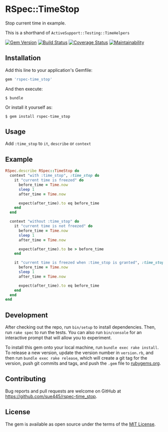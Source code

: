 # RSpec::TimeStop
Stop current time in example.

This is a shorthand of `ActiveSupport::Testing::TimeHelpers`

[![Gem Version](https://badge.fury.io/rb/rspec-time_stop.svg)](https://badge.fury.io/rb/rspec-time_stop)
[![Build Status](https://travis-ci.org/sue445/rspec-time_stop.svg?branch=master)](https://travis-ci.org/sue445/rspec-time_stop)
[![Coverage Status](https://coveralls.io/repos/github/sue445/rspec-time_stop/badge.svg)](https://coveralls.io/github/sue445/rspec-time_stop)
[![Maintainability](https://api.codeclimate.com/v1/badges/9f437c78e286285f5605/maintainability)](https://codeclimate.com/github/sue445/rspec-time_stop/maintainability)

## Installation

Add this line to your application's Gemfile:

```ruby
gem 'rspec-time_stop'
```

And then execute:

    $ bundle

Or install it yourself as:

    $ gem install rspec-time_stop

## Usage

Add `:time_stop` to `it`, `describe` or `context`

## Example
```ruby
RSpec.describe RSpec::TimeStop do
  context "with :time_stop", :time_stop do
    it "current time is freezed" do
      before_time = Time.now
      sleep 1
      after_time = Time.now

      expect(after_time).to eq before_time
    end
  end

  context "without :time_stop" do
    it "current time is not freezed" do
      before_time = Time.now
      sleep 1
      after_time = Time.now

      expect(after_time).to be > before_time
    end

    it "current time is freezed when :time_stop is granted", :time_stop do
      before_time = Time.now
      sleep 1
      after_time = Time.now

      expect(after_time).to eq before_time
    end
  end
end
```

## Development

After checking out the repo, run `bin/setup` to install dependencies. Then, run `rake spec` to run the tests. You can also run `bin/console` for an interactive prompt that will allow you to experiment.

To install this gem onto your local machine, run `bundle exec rake install`. To release a new version, update the version number in `version.rb`, and then run `bundle exec rake release`, which will create a git tag for the version, push git commits and tags, and push the `.gem` file to [rubygems.org](https://rubygems.org).

## Contributing

Bug reports and pull requests are welcome on GitHub at https://github.com/sue445/rspec-time_stop.

## License

The gem is available as open source under the terms of the [MIT License](https://opensource.org/licenses/MIT).
